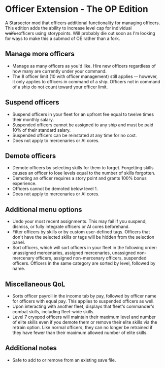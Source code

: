 # Officer Extension - The OP Edition

A Starsector mod that officers additional functionality for managing officers.
This edition adds the ability to increase level cap for individual ~~waifus~~officers using storypoints.
Will probably die out soon as I'm looking for ways to make this a submod of OE rather than a fork.

## Manage more officers

- Manage as many officers as you'd like. Hire new officers regardless of how many are currently under your command.
- The 8 officer limit (10 with officer management) still applies -- however, it only applies to officers in command of a ship. Officers not in command of a ship do not count toward your officer limit.

## Suspend officers

- Suspend officers in your fleet for an upfront fee equal to twelve times their monthly salary.
- Suspended officers cannot be assigned to any ship and must be paid 10% of their standard salary.
- Suspended officers can be reinstated at any time for no cost.
- Does not apply to mercenaries or AI cores.

## Demote officers

- Demote officers by selecting skills for them to forget. Forgetting skills causes an officer to lose levels equal to the number of skills forgotten.
- Demoting an officer requires a story point and grants 100% bonus experience.
- Officers cannot be demoted below level 1. 
- Does not apply to mercenaries or AI cores.

## Additional menu options

- Undo your most recent assignments. This may fail if you suspend, dismiss, or fully integrate officers or AI cores beforehand.
- Filter officers by skills or by custom user-defined tags. Officers that don't have the selected skills or tags will be hidden from the selection panel.
- Sort officers, which will sort officers in your fleet in the following order: unassigned mercenaries, assigned mercenaries, unassigned non-mercenary officers, assigned non-mercenary officers, suspended officers. Officers in the same category are sorted by level, followed by name.

## Miscellaneous QoL

- Sorts officer payroll in the income tab by pay, followed by officer name for officers with equal pay. This applies to suspended officers as well.
- Upon interacting with another fleet, displays that fleet's commander's combat skills, including fleet-wide skills.
- Level 7 cryopod officers will maintain their maximum level and number of elite skills even if you demote them or remove their elite skills via the retrain option. Like normal officers, they can no longer be retrained if they have fewer than their maximum allowed number of elite skills.

## Additional notes

- Safe to add to or remove from an existing save file.
